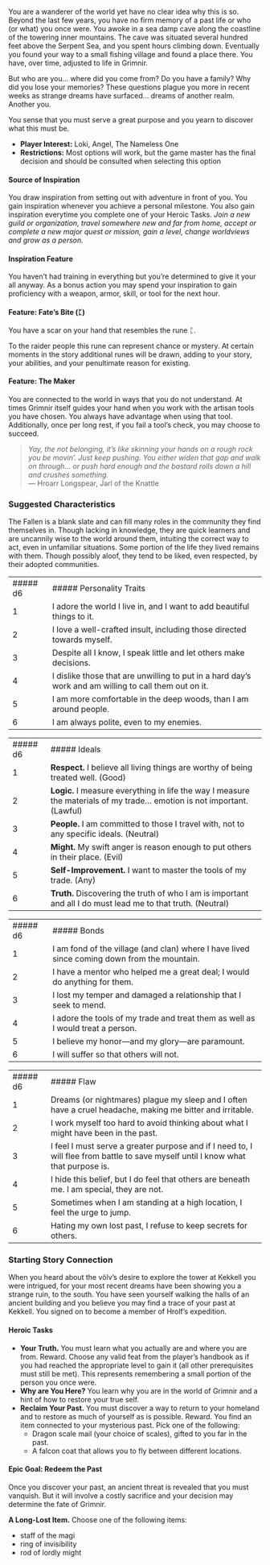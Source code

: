 You are a wanderer of the world yet have no clear idea why this is so. Beyond the last few years, you have no firm memory of a past life or who (or what) you once were. You awoke in a sea damp cave along the coastline of the towering inner mountains. The cave was situated several hundred feet above the Serpent Sea, and you spent hours climbing down. Eventually you found your way to a small fishing village and found a place there. You have, over time, adjusted to life in Grimnir.

But who are you… where did you come from? Do you have a family? Why did you lose your memories? These questions plague you more in recent weeks as strange dreams have surfaced… dreams of another realm. Another you.

You sense that you must serve a great purpose and you yearn to discover what this must be.

- **Player Interest:** Loki, Angel, The Nameless One
- **Restrictions:** Most options will work, but the game master has the final decision and should be consulted when selecting this option

#### Source of Inspiration
You draw inspiration from setting out with adventure in front of you. You gain inspiration whenever you achieve a personal milestone.  You also gain inspiration everytime you complete one of your Heroic Tasks.
_Join a new guild or organization, travel somewhere new and far from home, accept or complete a new major quest or mission, gain a level, change worldviews and grow as a person._

#### Inspiration Feature
You haven’t had training in everything but you’re determined to give it your all anyway. As a bonus action you may spend your inspiration to gain proficiency with a weapon, armor, skill, or tool for the next hour.

#### Feature: Fate’s Bite (ᛈ)

You have a scar on your hand that resembles the rune ᛈ. 

To the raider people this rune can represent chance or mystery. At certain moments in the story additional runes will be drawn, adding to your story, your abilities, and your penultimate reason for existing.

#### Feature: The Maker

You are connected to the world in ways that you do not understand. At times Grimnir itself guides your hand when you work with the artisan tools you have chosen. You always have advantage when using that tool. Additionally, once per long rest, if you fail a tool’s check, you may choose to succeed.

> _Yay, the not belonging, it’s like skinning your hands on a rough rock you be movin’. Just keep pushing. You either widen that gap and walk on through... or push hard enough and the bastard rolls down a hill and crushes something._  
> — Hroarr Longspear, Jarl of the Knattle

### Suggested Characteristics

The Fallen is a blank slate and can fill many roles in the community they find themselves in. Though lacking in knowledge, they are quick learners and are uncannily wise to the world around them, intuiting the correct way to act, even in unfamiliar situations. Some portion of the life they lived remains with them. Though possibly aloof, they tend to be liked, even respected, by their adopted communities.

  

|   |   |
|---|---|
|##### d6|##### Personality Traits|
|1|I adore the world I live in, and I want to add beautiful things to it.|
|2|I love a well-crafted insult, including those directed towards myself.|
|3|Despite all I know, I speak little and let others make decisions.|
|4|I dislike those that are unwilling to put in a hard day’s work and am willing to call them out on it.|
|5|I am more comfortable in the deep woods, than I am around people.|
|6|I am always polite, even to my enemies.|

|   |   |
|---|---|
|##### d6|##### Ideals|
|1|**Respect.** I believe all living things are worthy of being treated well. (Good)|
|2|**Logic.** I measure everything in life the way I measure the materials of my trade… emotion is not important. (Lawful)|
|3|**People.** I am committed to those I travel with, not to any specific ideals. (Neutral)|
|4|**Might.** My swift anger is reason enough to put others in their place. (Evil)|
|5|**Self-Improvement.** I want to master the tools of my trade. (Any)|
|6|**Truth.** Discovering the truth of who I am is important and all I do must lead me to that truth. (Neutral)|

|   |   |
|---|---|
|##### d6|##### Bonds|
|1|I am fond of the village (and clan) where I have lived since coming down from the mountain.|
|2|I have a mentor who helped me a great deal; I would do anything for them.|
|3|I lost my temper and damaged a relationship that I seek to mend.|
|4|I adore the tools of my trade and treat them as well as I would treat a person.|
|5|I believe my honor—and my glory—are paramount.|
|6|I will suffer so that others will not.|

|   |   |
|---|---|
|##### d6|##### Flaw|
|1|Dreams (or nightmares) plague my sleep and I often have a cruel headache, making me bitter and irritable.|
|2|I work myself too hard to avoid thinking about what I might have been in the past.|
|3|I feel I must serve a greater purpose and if I need to, I will flee from battle to save myself until I know what that purpose is.|
|4|I hide this belief, but I do feel that others are beneath me. I am special, they are not.|
|5|Sometimes when I am standing at a high location, I feel the urge to jump.|
|6|Hating my own lost past, I refuse to keep secrets for others.|

### Starting Story Connection

When you heard about the völv’s desire to explore the tower at Kekkell you were intrigued, for your most recent dreams have been showing you a strange ruin, to the south. You have seen yourself walking the halls of an ancient building and you believe you may find a trace of your past at Kekkell. You signed on to become a member of Hrolf’s expedition.

  

#### Heroic Tasks

- **Your Truth.** You must learn what you actually are and where you are from. Reward. Choose any valid feat from the player’s handbook as if you had reached the appropriate level to gain it (all other prerequisites must still be met). This represents remembering a small portion of the person you once were.
- **Why are You Here?** You learn why you are in the world of Grimnir and a hint of how to restore your true self.
- **Reclaim Your Past.** You must discover a way to return to your homeland and to restore as much of yourself as is possible. Reward. You find an item connected to your mysterious past. Pick one of the following:
    - Dragon scale mail (your choice of scales), gifted to you far in the past.
    - A falcon coat that allows you to fly between different locations.

#### Epic Goal: Redeem the Past

Once you discover your past, an ancient threat is revealed that you must vanquish. But it will involve a costly sacrifice and your decision may determine the fate of Grimnir. 

**A Long-Lost Item.** Choose one of the following items:
- staff of the magi
- ring of invisibility
- rod of lordly might